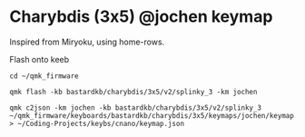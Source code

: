 # Charybdis (3x5) @jochen keymap

Inspired from Miryoku, using home-rows.

Flash onto keeb

```
cd ~/qmk_firmware
```

```
qmk flash -kb bastardkb/charybdis/3x5/v2/splinky_3 -km jochen
```

```
qmk c2json -km jochen -kb bastardkb/charybdis/3x5/v2/splinky_3 ~/qmk_firmware/keyboards/bastardkb/charybdis/3x5/keymaps/jochen/keymap.c > ~/Coding-Projects/keybs/cnano/keymap.json
```

